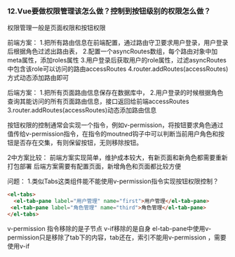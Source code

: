 ### 12.Vue要做权限管理该怎么做？控制到按钮级别的权限怎么做？

权限管理一般是页面权限和按钮权限

前端方案：
1.把所有路由信息在前端配置，通过路由守卫要求用户登录，用户登录后根据角色过滤出路由表，
2.配置一个asyncRoutes数组，每个路由对象中加meta属性，添加roles属性
3.用户登录后获取用户的role属性，过滤asyncRoutes中包含该role可以访问的路由accessRoutes
4.router.addRoutes(accessRoutes)方式动态添加路由即可

后端方案：
1.把所有页面路由信息保存在数据库中，
2.用户登录的时候根据角色查询其能访问的所有页面路由信息，接口返回给前端accessRoutes
3.router.addRoutes(accessRoutes)动态添加路由信息

按钮权限的控制通常会实现一个指令，例如v-permission，将按钮要求角色通过值传给v-permission指令，在指令的moutned钩子中可以判断当前用户角色和按钮是否存在交集，有则保留按钮，无则移除按钮。

2中方案比较：
前端方案实现简单，维护成本较大，有新页面和新角色都需要重新打包部署
后端方案需要有配置页面，新增角色和页面都比较方便

问题：
1.类似Tabs这类组件能不能使用v-permission指令实现按钮权限控制？
```html
<el-tabs> 
  <el-tab-pane label="⽤户管理" name="first">⽤户管理</el-tab-pane> 
 <el-tab-pane label="⻆⾊管理" name="third">⻆⾊管理</el-tab-pane>
</el-tabs>
```
v-permission 指令移除的是子节点
v-if移除的是自身
el-tab-pane中使用v-permission只是移除了tab下的内容，tab还在，索引不能用v-permission ，需要使用v-if